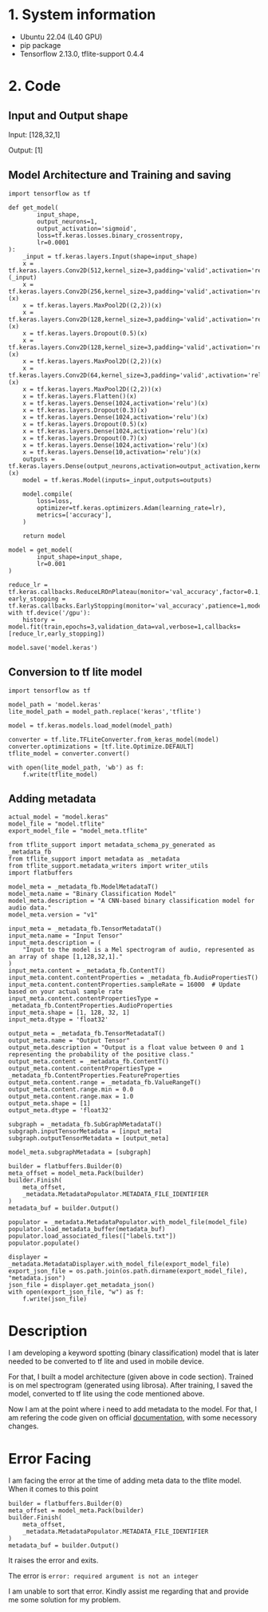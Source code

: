 # 1. System information

- Ubuntu 22.04 (L40 GPU)
- pip package
- Tensorflow 2.13.0, tflite-support 0.4.4

# 2. Code

## Input and Output shape

 Input: \[128,32,1\]

 Output: \[1\]

## Model Architecture and Training and saving
```
import tensorflow as tf

def get_model(
        input_shape,
        output_neurons=1,
        output_activation='sigmoid',
        loss=tf.keras.losses.binary_crossentropy,
        lr=0.0001
):
    _input = tf.keras.layers.Input(shape=input_shape)
    x = tf.keras.layers.Conv2D(512,kernel_size=3,padding='valid',activation='relu')(_input)
    x = tf.keras.layers.Conv2D(256,kernel_size=3,padding='valid',activation='relu')(x)
    x = tf.keras.layers.MaxPool2D((2,2))(x)
    x = tf.keras.layers.Conv2D(128,kernel_size=3,padding='valid',activation='relu')(x)
    x = tf.keras.layers.Dropout(0.5)(x)
    x = tf.keras.layers.Conv2D(128,kernel_size=3,padding='valid',activation='relu')(x)
    x = tf.keras.layers.MaxPool2D((2,2))(x)
    x = tf.keras.layers.Conv2D(64,kernel_size=3,padding='valid',activation='relu')(x)
    x = tf.keras.layers.MaxPool2D((2,2))(x)
    x = tf.keras.layers.Flatten()(x)
    x = tf.keras.layers.Dense(1024,activation='relu')(x)
    x = tf.keras.layers.Dropout(0.3)(x)
    x = tf.keras.layers.Dense(1024,activation='relu')(x)
    x = tf.keras.layers.Dropout(0.5)(x)
    x = tf.keras.layers.Dense(1024,activation='relu')(x)
    x = tf.keras.layers.Dropout(0.7)(x)
    x = tf.keras.layers.Dense(1024,activation='relu')(x)
    x = tf.keras.layers.Dense(10,activation='relu')(x)
    outputs = tf.keras.layers.Dense(output_neurons,activation=output_activation,kernel_regularizer=tf.keras.regularizers.L2(l2=0.01))(x)
    model = tf.keras.Model(inputs=_input,outputs=outputs)

    model.compile(
        loss=loss,
        optimizer=tf.keras.optimizers.Adam(learning_rate=lr),
        metrics=['accuracy'],
    )

    return model

model = get_model(
        input_shape=input_shape,
        lr=0.001
)

reduce_lr = tf.keras.callbacks.ReduceLROnPlateau(monitor='val_accuracy',factor=0.1,patience=5,mode='max')
early_stopping = tf.keras.callbacks.EarlyStopping(monitor='val_accuracy',patience=1,mode='max',restore_best_weights=True,start_from_epoch=10)
with tf.device('/gpu'):
    history = model.fit(train,epochs=3,validation_data=val,verbose=1,callbacks=[reduce_lr,early_stopping])

model.save('model.keras')

```

## Conversion to tf lite model

```
import tensorflow as tf

model_path = 'model.keras'
lite_model_path = model_path.replace('keras','tflite')

model = tf.keras.models.load_model(model_path)

converter = tf.lite.TFLiteConverter.from_keras_model(model)
converter.optimizations = [tf.lite.Optimize.DEFAULT]
tflite_model = converter.convert()

with open(lite_model_path, 'wb') as f:
    f.write(tflite_model)
```

## Adding metadata

```
actual_model = "model.keras"
model_file = "model.tflite"
export_model_file = "model_meta.tflite"

from tflite_support import metadata_schema_py_generated as _metadata_fb
from tflite_support import metadata as _metadata
from tflite_support.metadata_writers import writer_utils
import flatbuffers

model_meta = _metadata_fb.ModelMetadataT()
model_meta.name = "Binary Classification Model"
model_meta.description = "A CNN-based binary classification model for audio data."
model_meta.version = "v1"

input_meta = _metadata_fb.TensorMetadataT()
input_meta.name = "Input Tensor"
input_meta.description = (
    "Input to the model is a Mel spectrogram of audio, represented as an array of shape [1,128,32,1]."
)
input_meta.content = _metadata_fb.ContentT()
input_meta.content.contentProperties = _metadata_fb.AudioPropertiesT()
input_meta.content.contentProperties.sampleRate = 16000  # Update based on your actual sample rate
input_meta.content.contentPropertiesType = _metadata_fb.ContentProperties.AudioProperties
input_meta.shape = [1, 128, 32, 1]
input_meta.dtype = 'float32'

output_meta = _metadata_fb.TensorMetadataT()
output_meta.name = "Output Tensor"
output_meta.description = "Output is a float value between 0 and 1 representing the probability of the positive class."
output_meta.content = _metadata_fb.ContentT()
output_meta.content.contentPropertiesType = _metadata_fb.ContentProperties.FeatureProperties
output_meta.content.range = _metadata_fb.ValueRangeT()
output_meta.content.range.min = 0.0
output_meta.content.range.max = 1.0
output_meta.shape = [1]
output_meta.dtype = 'float32'

subgraph = _metadata_fb.SubGraphMetadataT()
subgraph.inputTensorMetadata = [input_meta]
subgraph.outputTensorMetadata = [output_meta]

model_meta.subgraphMetadata = [subgraph]

builder = flatbuffers.Builder(0)
meta_offset = model_meta.Pack(builder)
builder.Finish(
    meta_offset,
    _metadata.MetadataPopulator.METADATA_FILE_IDENTIFIER
)
metadata_buf = builder.Output()

populator = _metadata.MetadataPopulator.with_model_file(model_file)
populator.load_metadata_buffer(metadata_buf)
populator.load_associated_files(["labels.txt"])
populator.populate()

displayer = _metadata.MetadataDisplayer.with_model_file(export_model_file)
export_json_file = os.path.join(os.path.dirname(export_model_file), "metadata.json")
json_file = displayer.get_metadata_json()
with open(export_json_file, "w") as f:
    f.write(json_file)

```

# Description

I am developing a keyword spotting (binary classification) model that is later needed to be converted to tf lite and used in mobile device. 

For that, I built a model architecture (given above in code section). Trained is on mel spectrogram (generated using librosa). After training, I saved the model, converted to tf lite using the code mentioned above. 

Now I am at the point where i need to add metadata to the model. For that, I am refering the code given on official [documentation](https://ai.google.dev/edge/litert/models/metadata), with some necessory changes.

# Error Facing

I am facing the error at the time of adding meta data to the tflite model. When it comes to this point 
```
builder = flatbuffers.Builder(0)
meta_offset = model_meta.Pack(builder)
builder.Finish(
    meta_offset,
    _metadata.MetadataPopulator.METADATA_FILE_IDENTIFIER
)
metadata_buf = builder.Output()
```

It raises the error and exits. 

The error is 
```error: required argument is not an integer ```

I am unable to sort that error. Kindly assist me regarding that and provide me some solution for my problem.

